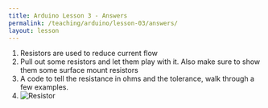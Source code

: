 ```yaml
---
title: Arduino Lesson 3 - Answers
permalink: /teaching/arduino/lesson-03/answers/
layout: lesson
---
```


1. Resistors are used to reduce current flow
1. Pull out some resistors and let them play with it.  Also make sure to show them some surface mount resistors
1. A code to tell the resistance in ohms and the tolerance, walk through a few examples.
1. ![Resistor](https://en.wikipedia.org/wiki/Resistor#/media/File:Resistors.svg)